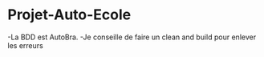 # Projet-Auto-Ecole

-La BDD est AutoBra.
-Je conseille de faire un clean and build pour enlever les erreurs 
